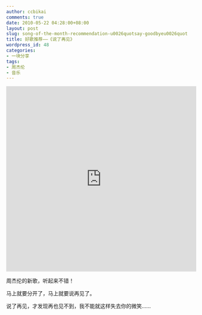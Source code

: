 ```yaml
---
author: ccbikai
comments: true
date: 2010-05-22 04:28:00+08:00
layout: post
slug: song-of-the-month-recommendation-u0026quotsay-goodbyeu0026quot
title: 好歌推荐——《说了再见》
wordpress_id: 48
categories:
- 一块分享
tags:
- 周杰伦
- 音乐
---
```


<iframe height=498 width=510 src="http://player.youku.com/embed/XNTY4NjQ0MTg4" frameborder=0 allowfullscreen></iframe>

周杰伦的新歌，听起来不错！

马上就要分开了，马上就要说再见了。

说了再见，才发现再也见不到，我不能就这样失去你的微笑……

